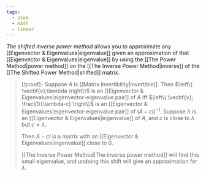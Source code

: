 ```yaml
---
tags:
  - atom
  - math
  - linear
---
```

*The shifted inverse power method* allows you to approximate any [[Eigenvector & Eigenvalues|eigenvalue]] given an approximation of that [[Eigenvector & Eigenvalues|eigenvalue]] by using the [[The Power Method|power method]] on the [[The Inverse Power Method|inverse]] of the [[The Shifted Power Method|shifted]] matrix.

> [!proof]- Suppose $A$ is [[Matrix Invertibility|invertible]]. Then $\left\{ \vecbf{v};\lambda \right\}$ is an [[Eigenvector & Eigenvalues|eigenvector-eigenvalue pair]] of $A$ iff $\left\{ \vecbf{v}; \frac{1}{\lambda-c} \right\}$ is an [[Eigenvector & Eigenvalues|eigenvector-eigenvalue pair]] of $(A-cI)^{-1}$.
> Suppose $\lambda$ is an [[Eigenvector & Eigenvalues|eigenvalue]] of $A$, and $c$ is close to $\lambda$ but $c \ne \lambda$.
> 
> Then $A-cI$ is a matrix with an [[Eigenvector & Eigenvalues|eigenvalue]] close to $0$.
> 
> [[The Inverse Power Method|The inverse power method]] will find this small eigenvalue, and undoing this shift will give an approximation for $\lambda$.

